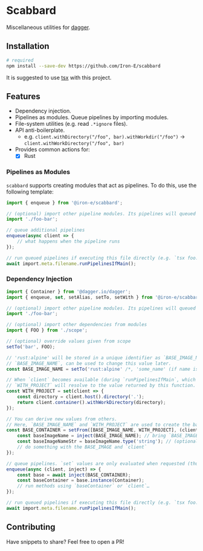# Scabbard

Miscellaneous utilities for [dagger].

## Installation

```sh
# required
npm install --save-dev https://github.com/Iron-E/scabbard
```

It is suggested to use [tsx] with this project.

## Features

* Dependency injection.
* Pipelines as modules. Queue pipelines by importing modules.
* File-system utilities (e.g. read `.*ignore` files).
* API anti-boilerplate.
	* e.g. `client.withDirectory("/foo", bar).withWorkdir("/foo")` -> `client.withWorkDirectory("/foo", bar)`
* Provides common actions for:
	* [x] Rust

### Pipelines as Modules

`scabbard` supports creating modules that act as pipelines. To do this, use the following template:

```typescript
import { enqueue } from '@iron-e/scabbard';

// (optional) import other pipeline modules. Its pipelines will queued
import './foo-bar';

// queue additional pipelines
enqueue(async client => {
	// what happens when the pipeline runs
});

// run queued pipelines if executing this file directly (e.g. `tsx foo.ts`)
await import.meta.filename.runPipelinesIfMain();
```

### Dependency Injection

```typescript
import { Container } from '@dagger.io/dagger';
import { enqueue, set, setAlias, setTo, setWith } from '@iron-e/scabbard';

// (optional) import other pipeline modules. Its pipelines will queued
import './foo-bar';

// (optional) import other dependencies from modules
import { FOO } from './scope';

// (optional) override values given from scope
setTo('bar', FOO);

// 'rust:alpine' will be stored in a unique identifier as `BASE_IMAGE_NAME`.
// `BASE_IMAGE_NAME`, can be used to change this value later.
const BASE_IMAGE_NAME = setTo('rust:alpine' /*, 'some_name' (if name is not given, it will be generated) */);

// When `client` becomes available (during `runPipelinesIfMain`, which runs dagger's `connect`)
// `WITH_PROJECT` will resolve to the value returned by this function.
const WITH_PROJECT = set(client => {
	const directory = client.host().directory('.');
	return client.container().withWorkDirectory(directory);
});

// You can derive new values from others.
// Here, `BASE_IMAGE_NAME` and `WITH_PROJECT` are used to create the base container for the pipeline
const BASE_CONTAINER = setFrom([BASE_IMAGE_NAME, WITH_PROJECT], (client, inject) => {
	const baseImageName = inject(BASE_IMAGE_NAME); // bring `BASE_IMAGE_NAME` into scope
	const baseImageNameStr = baseImageName.type('string'); // (optional) assert its type
	// do something with the BASE_IMAGE and `client`
});

// queue pipelines. `set` values are only evaluated when requested (thus `async` during `enqueue`)
enqueue(async (client, inject) => {
	const base = await inject(BASE_CONTAINER);
	const baseContainer = base.instance(Container);
	// run methods using `baseContainer` or `client`…
});

// run queued pipelines if executing this file directly (e.g. `tsx foo.ts`)
await import.meta.filename.runPipelinesIfMain();
```

## Contributing

Have snippets to share? Feel free to open a PR!

[dagger]: https://github.com/dagger/dagger
[tsx]: https://github.com/privatenumber/tsx
